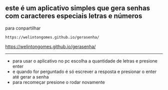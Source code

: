 este é um aplicativo simples que gera senhas com caracteres especiais letras e números
--------------------------------------------------------------------------------------
para conpartilhar

    
    https://welintongomes.github.io/gerasenha/


https://welintongomes.github.io/gerasenha/


------------------------------------------------------------------------------------------  
* para usar o aplicativo no pc escolha a quantidade de letras e presione enter 
* e quando for perguntado é só escrever a resposta e presionar o enter até gerar a senha
* para recomeçar presione o rodar novamente
